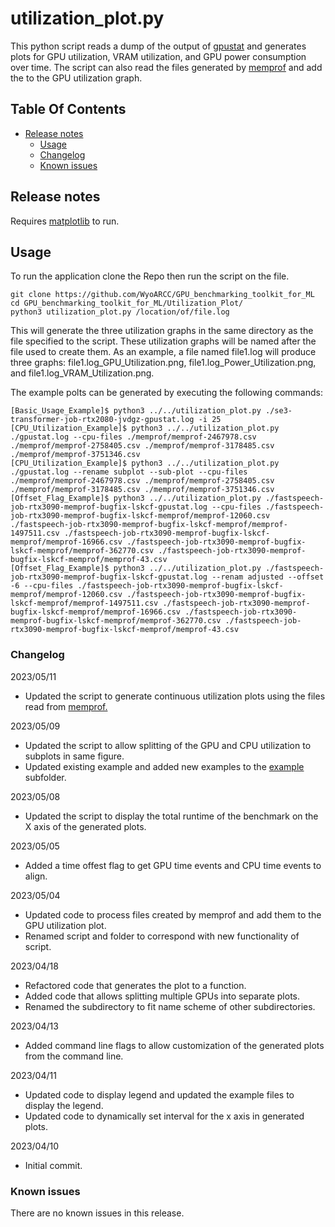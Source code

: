 # utilization_plot.py
This python script reads a dump of the output of [gpustat](https://github.com/wookayin/gpustat) and generates plots for GPU utilization, VRAM utilization, and GPU power consumption over time. The script can also read the files generated by [memprof](https://github.com/WyoARCC/memprof) and add the to the GPU utilization graph.

## Table Of Contents
- [Release notes](#release-notes)
    * [Usage](#usage)
    * [Changelog](#changelog)
    * [Known issues](#known-issues)

## Release notes
Requires [matplotlib](https://pypi.org/project/matplotlib) to run. 
## Usage
To run the application clone the Repo then run the script on the file.
```
git clone https://github.com/WyoARCC/GPU_benchmarking_toolkit_for_ML
cd GPU_benchmarking_toolkit_for_ML/Utilization_Plot/
python3 utilization_plot.py /location/of/file.log
```
This will generate the three utilization graphs in the same directory as the file specified to the script. These utilization graphs will be named after the file used to create them. As an example, a file named file1.log will produce three graphs: file1.log_GPU_Utilization.png, file1.log_Power_Utilization.png, and file1.log_VRAM_Utilization.png.

The example polts can be generated by executing the following commands:
```
[Basic_Usage_Example]$ python3 ../../utilization_plot.py ./se3-transformer-job-rtx2080-jvdgz-gpustat.log -i 25
[CPU_Utilization_Example]$ python3 ../../utilization_plot.py ./gpustat.log --cpu-files ./memprof/memprof-2467978.csv ./memprof/memprof-2758405.csv ./memprof/memprof-3178485.csv ./memprof/memprof-3751346.csv
[CPU_Utilization_Example]$ python3 ../../utilization_plot.py ./gpustat.log --rename subplot --sub-plot --cpu-files ./memprof/memprof-2467978.csv ./memprof/memprof-2758405.csv ./memprof/memprof-3178485.csv ./memprof/memprof-3751346.csv
[Offset_Flag_Example]$ python3 ../../utilization_plot.py ./fastspeech-job-rtx3090-memprof-bugfix-lskcf-gpustat.log --cpu-files ./fastspeech-job-rtx3090-memprof-bugfix-lskcf-memprof/memprof-12060.csv ./fastspeech-job-rtx3090-memprof-bugfix-lskcf-memprof/memprof-1497511.csv ./fastspeech-job-rtx3090-memprof-bugfix-lskcf-memprof/memprof-16966.csv ./fastspeech-job-rtx3090-memprof-bugfix-lskcf-memprof/memprof-362770.csv ./fastspeech-job-rtx3090-memprof-bugfix-lskcf-memprof/memprof-43.csv
[Offset_Flag_Example]$ python3 ../../utilization_plot.py ./fastspeech-job-rtx3090-memprof-bugfix-lskcf-gpustat.log --renam adjusted --offset -6 --cpu-files ./fastspeech-job-rtx3090-memprof-bugfix-lskcf-memprof/memprof-12060.csv ./fastspeech-job-rtx3090-memprof-bugfix-lskcf-memprof/memprof-1497511.csv ./fastspeech-job-rtx3090-memprof-bugfix-lskcf-memprof/memprof-16966.csv ./fastspeech-job-rtx3090-memprof-bugfix-lskcf-memprof/memprof-362770.csv ./fastspeech-job-rtx3090-memprof-bugfix-lskcf-memprof/memprof-43.csv
```
### Changelog
2023/05/11
- Updated the script to generate continuous utilization plots using the files read from [memprof.](https://github.com/WyoARCC/memprof)

2023/05/09
- Updated the script to allow splitting of the GPU and CPU utilization to subplots in same figure.
- Updated existing example and added new examples to the [example](https://github.com/WyoARCC/GPU_benchmarking_toolkit_for_ML/tree/main/Utilization_Plot/example) subfolder.
 
2023/05/08
- Updated the script to display the total runtime of the benchmark on the X axis of the generated plots.

2023/05/05
- Added a time offest flag to get GPU time events and CPU time events to align.

2023/05/04
- Updated code to process files created by memprof and add them to the GPU utilization plot.
- Renamed script and folder to correspond with new functionality of script.

2023/04/18
- Refactored code that generates the plot to a function.
- Added code that allows splitting multiple GPUs into separate  plots.
- Renamed the subdirectory to fit name scheme of other subdirectories. 

2023/04/13
- Added command line flags to allow customization of the generated plots from the command line.

2023/04/11
- Updated code to display legend and updated the example files to display the legend.
- Updated code to dynamically set interval for the x axis in generated plots.

2023/04/10
- Initial commit.

### Known issues

There are no known issues in this release.
